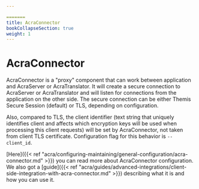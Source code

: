 ```yaml
---

=======
title: AcraConnector
bookCollapseSection: true
weight: 1
---
```


# AcraConnector

AcraConnector is a "proxy" component that can work between application and AcraServer or AcraTranslator.
It will create a secure connection to AcraServer or AcraTranslator and will listen for connections from the application on the other side.
The secure connection can be either Themis Secure Session (default) or TLS, depending on configuration.

Also, compared to TLS, the client identifier
(text string that uniquely identifies client and affects which encryption keys will be used when processing this client requests)
will be set by AcraConnector, not taken from client TLS certificate.
Configuration flag for this behavior is `--client_id`.

[Here]({{< ref "acra/configuring-maintaining/general-configuration/acra-connector.md" >}})
you can read more about AcraConnector configuration.
We also got a [guide]({{< ref "acra/guides/advanced-integrations/client-side-integration-with-acra-connector.md" >}})
describing what it is and how you can use it.

